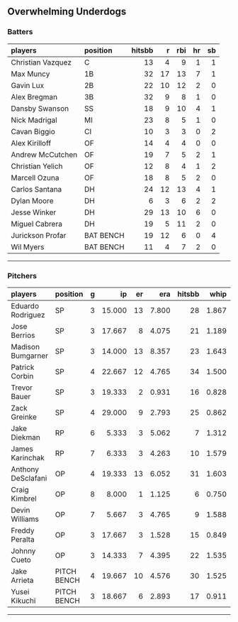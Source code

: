 ## Overwhelming Underdogs

### Batters

 
|players           |position  | hitsbb|  r| rbi| hr| sb| 
|:-----------------|:---------|------:|--:|---:|--:|--:| 
|Christian Vazquez |C         |     13|  4|   9|  1|  1| 
|Max Muncy         |1B        |     32| 17|  13|  7|  1| 
|Gavin Lux         |2B        |     22| 10|  12|  2|  0| 
|Alex Bregman      |3B        |     32|  9|   8|  1|  0| 
|Dansby Swanson    |SS        |     18|  9|  10|  4|  1| 
|Nick Madrigal     |MI        |     23|  8|   5|  1|  0| 
|Cavan Biggio      |CI        |     10|  3|   3|  0|  2| 
|Alex Kirilloff    |OF        |     14|  4|   4|  0|  0| 
|Andrew McCutchen  |OF        |     19|  7|   5|  2|  1| 
|Christian Yelich  |OF        |     12|  8|   4|  1|  2| 
|Marcell Ozuna     |OF        |     18|  8|   5|  2|  0| 
|Carlos Santana    |DH        |     24| 12|  13|  4|  1| 
|Dylan Moore       |DH        |      6|  3|   6|  2|  2| 
|Jesse Winker      |DH        |     29| 13|  10|  6|  0| 
|Miguel Cabrera    |DH        |     19|  5|  11|  2|  0| 
|Jurickson Profar  |BAT BENCH |     19| 12|   6|  0|  4| 
|Wil Myers         |BAT BENCH |     11|  4|   7|  2|  0| 


* * *

### Pitchers

 
|players            |position    |  g|     ip| er|   era| hitsbb|  whip| so|  w| sv| 
|:------------------|:-----------|--:|------:|--:|-----:|------:|-----:|--:|--:|--:| 
|Eduardo Rodriguez  |SP          |  3| 15.000| 13| 7.800|     28| 1.867| 21|  0|  0| 
|Jose Berrios       |SP          |  3| 17.667|  8| 4.075|     21| 1.189| 20|  2|  0| 
|Madison Bumgarner  |SP          |  3| 14.000| 13| 8.357|     23| 1.643| 11|  0|  0| 
|Patrick Corbin     |SP          |  4| 22.667| 12| 4.765|     34| 1.500| 21|  2|  0| 
|Trevor Bauer       |SP          |  3| 19.333|  2| 0.931|     16| 0.828| 24|  2|  0| 
|Zack Greinke       |SP          |  4| 29.000|  9| 2.793|     25| 0.862| 22|  3|  0| 
|Jake Diekman       |RP          |  6|  5.333|  3| 5.062|      7| 1.312|  7|  0|  2| 
|James Karinchak    |RP          |  7|  6.333|  3| 4.263|     10| 1.579| 11|  2|  3| 
|Anthony DeSclafani |OP          |  4| 19.333| 13| 6.052|     31| 1.603| 18|  2|  0| 
|Craig Kimbrel      |OP          |  8|  8.000|  1| 1.125|      6| 0.750| 15|  1|  6| 
|Devin Williams     |OP          |  7|  5.667|  3| 4.765|      9| 1.588| 10|  1|  0| 
|Freddy Peralta     |OP          |  3| 17.667|  3| 1.528|     15| 0.849| 22|  2|  0| 
|Johnny Cueto       |OP          |  3| 14.333|  7| 4.395|     22| 1.535| 11|  1|  0| 
|Jake Arrieta       |PITCH BENCH |  4| 19.667| 10| 4.576|     30| 1.525| 13|  2|  0| 
|Yusei Kikuchi      |PITCH BENCH |  3| 18.667|  6| 2.893|     17| 0.911| 16|  2|  0| 


* * *


